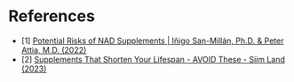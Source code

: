 # References
- [1] [Potential Risks of NAD Supplements | Iñigo San-Millán, Ph.D. & Peter Attia, M.D. (2022)](https://www.youtube.com/watch?v=fmeRgF46jh4)
- [2] [Supplements That Shorten Your Lifespan - AVOID These - Siim Land (2023)](https://www.youtube.com/watch?v=oNJ33A2Z5tM)